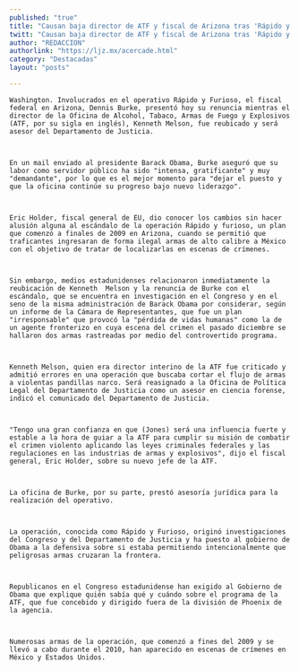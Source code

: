 ```yaml
---
published: "true"
title: "Causan baja director de ATF y fiscal de Arizona tras 'Rápido y furioso'"
twitt: "Causan baja director de ATF y fiscal de Arizona tras 'Rápido y furioso'"
author: "REDACCION"
authorlink: "https://ljz.mx/acercade.html"
category: "Destacadas"
layout: "posts"

---
```



  
    Washington. Involucrados en el operativo Rápido y Furioso, el fiscal federal en Arizona, Dennis Burke, presentó hoy su renuncia mientras el director de la Oficina de Alcohol, Tabaco, Armas de Fuego y Explosivos (ATF, por su sigla en inglés), Kenneth Melson, fue reubicado y será asesor del Departamento de Justicia.
  
  
  
    En un mail enviado al presidente Barack Obama, Burke aseguró que su labor como servidor público ha sido "intensa, gratificante" y muy "demandante", por lo que es el mejor momento para "dejar el puesto y que la oficina continúe su progreso bajo nuevo liderazgo".
  
  
  
    Eric Holder, fiscal general de EU, dio conocer los cambios sin hacer alusión alguna al escándalo de la operación Rápido y furioso, un plan que comenzó a finales de 2009 en Arizona, cuando se permitió que traficantes ingresaran de forma ilegal armas de alto calibre a México con el objetivo de tratar de localizarlas en escenas de crímenes.
  
  
  
    Sin embargo, medios estadunidenses relacionaron inmediatamente la reubicación de Kenneth  Melson y la renuncia de Burke con el escándalo, que se encuentra en investigación en el Congreso y en el seno de la misma administración de Barack Obama por considerar, según un informe de la Cámara de Representantes, que fue un plan "irresponsable" que provocó la "pérdida de vidas humanas" como la de un agente fronterizo en cuya escena del crimen el pasado diciembre se hallaron dos armas rastreadas por medio del controvertido programa.
  
  
  
    Kenneth Melson, quien era director interino de la ATF fue criticado y admitió errores en una operación que buscaba cortar el flujo de armas a violentas pandillas narco. Será reasignado a la Oficina de Política Legal del Departamento de Justicia como un asesor en ciencia forense, indicó el comunicado del Departamento de Justicia.
  
  
  
    "Tengo una gran confianza en que (Jones) será una influencia fuerte y estable a la hora de guiar a la ATF para cumplir su misión de combatir el crimen violento aplicando las leyes criminales federales y las regulaciones en las industrias de armas y explosivos", dijo el fiscal general, Eric Holder, sobre su nuevo jefe de la ATF.
  
  
  
    La oficina de Burke, por su parte, prestó asesoría jurídica para la realización del operativo.
  
  
  
    La operación, conocida como Rápido y Furioso, originó investigaciones del Congreso y del Departamento de Justicia y ha puesto al gobierno de Obama a la defensiva sobre si estaba permitiendo intencionalmente que peligrosas armas cruzaran la frontera.
  
  
  
    Republicanos en el Congreso estadunidense han exigido al Gobierno de Obama que explique quién sabía qué y cuándo sobre el programa de la ATF, que fue concebido y dirigido fuera de la división de Phoenix de la agencia.
  
  
  
    Numerosas armas de la operación, que comenzó a fines del 2009 y se llevó a cabo durante el 2010, han aparecido en escenas de crímenes en México y Estados Unidos.
  


